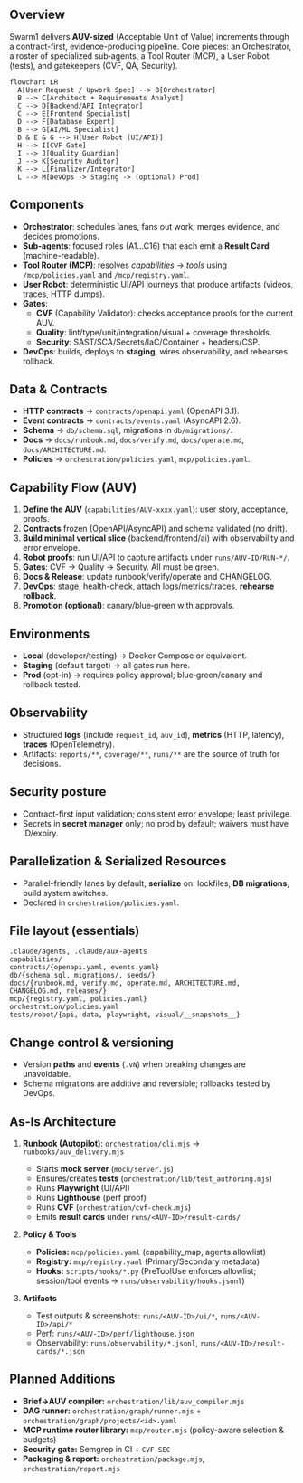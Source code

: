 ## Overview
Swarm1 delivers **AUV-sized** (Acceptable Unit of Value) increments through a contract-first,
evidence-producing pipeline. Core pieces: an Orchestrator, a roster of specialized
sub‑agents, a Tool Router (MCP), a User Robot (tests), and gatekeepers (CVF, QA, Security).

```mermaid
flowchart LR
  A[User Request / Upwork Spec] --> B[Orchestrator]
  B --> C[Architect + Requirements Analyst]
  C --> D[Backend/API Integrator]
  C --> E[Frontend Specialist]
  D --> F[Database Expert]
  B --> G[AI/ML Specialist]
  D & E & G --> H[User Robot (UI/API)]
  H --> I[CVF Gate]
  I --> J[Quality Guardian]
  J --> K[Security Auditor]
  K --> L[Finalizer/Integrator]
  L --> M[DevOps -> Staging -> (optional) Prod]
```

## Components
- **Orchestrator**: schedules lanes, fans out work, merges evidence, and decides promotions.
- **Sub‑agents**: focused roles (A1…C16) that each emit a **Result Card** (machine-readable).
- **Tool Router (MCP)**: resolves *capabilities* → *tools* using `/mcp/policies.yaml` and `/mcp/registry.yaml`.
- **User Robot**: deterministic UI/API journeys that produce artifacts (videos, traces, HTTP dumps).
- **Gates**:
  - **CVF** (Capability Validator): checks acceptance proofs for the current AUV.
  - **Quality**: lint/type/unit/integration/visual + coverage thresholds.
  - **Security**: SAST/SCA/Secrets/IaC/Container + headers/CSP.
- **DevOps**: builds, deploys to **staging**, wires observability, and rehearses rollback.

## Data & Contracts
- **HTTP contracts** → `contracts/openapi.yaml` (OpenAPI 3.1).  
- **Event contracts** → `contracts/events.yaml` (AsyncAPI 2.6).  
- **Schema** → `db/schema.sql`, migrations in `db/migrations/`.  
- **Docs** → `docs/runbook.md`, `docs/verify.md`, `docs/operate.md`, `docs/ARCHITECTURE.md`.  
- **Policies** → `orchestration/policies.yaml`, `mcp/policies.yaml`.  

## Capability Flow (AUV)
1. **Define the AUV** (`capabilities/AUV-xxxx.yaml`): user story, acceptance, proofs.
2. **Contracts** frozen (OpenAPI/AsyncAPI) and schema validated (no drift).
3. **Build minimal vertical slice** (backend/frontend/ai) with observability and error envelope.
4. **Robot proofs**: run UI/API to capture artifacts under `runs/AUV-ID/RUN-*/`.
5. **Gates**: CVF → Quality → Security. All must be green.
6. **Docs & Release**: update runbook/verify/operate and CHANGELOG.
7. **DevOps**: stage, health-check, attach logs/metrics/traces, **rehearse rollback**.
8. **Promotion (optional)**: canary/blue‑green with approvals.

## Environments
- **Local** (developer/testing) → Docker Compose or equivalent.
- **Staging** (default target) → all gates run here.
- **Prod** (opt-in) → requires policy approval; blue‑green/canary and rollback tested.

## Observability
- Structured **logs** (include `request_id`, `auv_id`), **metrics** (HTTP, latency), **traces** (OpenTelemetry).
- Artifacts: `reports/**`, `coverage/**`, `runs/**` are the source of truth for decisions.

## Security posture
- Contract-first input validation; consistent error envelope; least privilege.
- Secrets in **secret manager** only; no prod by default; waivers must have ID/expiry.

## Parallelization & Serialized Resources
- Parallel-friendly lanes by default; **serialize** on: lockfiles, **DB migrations**, build system switches.
- Declared in `orchestration/policies.yaml`.

## File layout (essentials)
```
.claude/agents, .claude/aux-agents
capabilities/
contracts/{openapi.yaml, events.yaml}
db/{schema.sql, migrations/, seeds/}
docs/{runbook.md, verify.md, operate.md, ARCHITECTURE.md, CHANGELOG.md, releases/}
mcp/{registry.yaml, policies.yaml}
orchestration/policies.yaml
tests/robot/{api, data, playwright, visual/__snapshots__}
```

## Change control & versioning
- Version **paths** and **events** (`.vN`) when breaking changes are unavoidable.
- Schema migrations are additive and reversible; rollbacks tested by DevOps.

## As-Is Architecture
1. **Runbook (Autopilot)**: `orchestration/cli.mjs` → `runbooks/auv_delivery.mjs`
   - Starts **mock server** (`mock/server.js`)
   - Ensures/creates **tests** (`orchestration/lib/test_authoring.mjs`)
   - Runs **Playwright** (UI/API)
   - Runs **Lighthouse** (perf proof)
   - Runs **CVF** (`orchestration/cvf-check.mjs`)
   - Emits **result cards** under `runs/<AUV-ID>/result-cards/`

2. **Policy & Tools**
   - **Policies:** `mcp/policies.yaml` (capability_map, agents.allowlist)
   - **Registry:** `mcp/registry.yaml` (Primary/Secondary metadata)
   - **Hooks:** `scripts/hooks/*.py` (PreToolUse enforces allowlist; session/tool events → `runs/observability/hooks.jsonl`)

3. **Artifacts**
   - Test outputs & screenshots: `runs/<AUV-ID>/ui/*`, `runs/<AUV-ID>/api/*`
   - Perf: `runs/<AUV-ID>/perf/lighthouse.json`
   - Observability: `runs/observability/*.jsonl`, `runs/<AUV-ID>/result-cards/*.json`

## Planned Additions
- **Brief→AUV compiler:** `orchestration/lib/auv_compiler.mjs`
- **DAG runner:** `orchestration/graph/runner.mjs` + `orchestration/graph/projects/<id>.yaml`
- **MCP runtime router library:** `mcp/router.mjs` (policy-aware selection & budgets)
- **Security gate:** Semgrep in CI + `CVF-SEC`
- **Packaging & report:** `orchestration/package.mjs`, `orchestration/report.mjs`